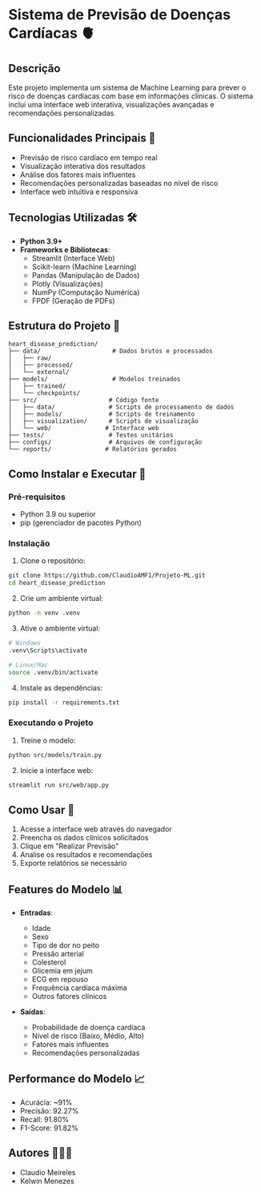 # Sistema de Previsão de Doenças Cardíacas 🫀

## Descrição
Este projeto implementa um sistema de Machine Learning para prever o risco de doenças cardíacas com base em informações clínicas. O sistema inclui uma interface web interativa, visualizações avançadas e recomendações personalizadas.

## Funcionalidades Principais 🌟
- Previsão de risco cardíaco em tempo real
- Visualização interativa dos resultados
- Análise dos fatores mais influentes
- Recomendações personalizadas baseadas no nível de risco
- Interface web intuitiva e responsiva

## Tecnologias Utilizadas 🛠
- **Python 3.9+**
- **Frameworks e Bibliotecas**:
  - Streamlit (Interface Web)
  - Scikit-learn (Machine Learning)
  - Pandas (Manipulação de Dados)
  - Plotly (Visualizações)
  - NumPy (Computação Numérica)
  - FPDF (Geração de PDFs)

## Estrutura do Projeto 📁
```
heart_disease_prediction/
├── data/                    # Dados brutos e processados
│   ├── raw/
│   ├── processed/
│   └── external/
├── models/                  # Modelos treinados
│   ├── trained/
│   └── checkpoints/
├── src/                    # Código fonte
│   ├── data/               # Scripts de processamento de dados
│   ├── models/             # Scripts de treinamento
│   ├── visualization/      # Scripts de visualização
│   └── web/               # Interface web
├── tests/                  # Testes unitários
├── configs/                # Arquivos de configuração
└── reports/               # Relatórios gerados
```

## Como Instalar e Executar 🚀

### Pré-requisitos
- Python 3.9 ou superior
- pip (gerenciador de pacotes Python)

### Instalação
1. Clone o repositório:
```bash
git clone https://github.com/ClaudioAMF1/Projeto-ML.git
cd heart_disease_prediction
```

2. Crie um ambiente virtual:
```bash
python -m venv .venv
```

3. Ative o ambiente virtual:
```bash
# Windows
.venv\Scripts\activate

# Linux/Mac
source .venv/bin/activate
```

4. Instale as dependências:
```bash
pip install -r requirements.txt
```

### Executando o Projeto
1. Treine o modelo:
```bash
python src/models/train.py
```

2. Inicie a interface web:
```bash
streamlit run src/web/app.py
```

## Como Usar 📱
1. Acesse a interface web através do navegador
2. Preencha os dados clínicos solicitados
3. Clique em "Realizar Previsão"
4. Analise os resultados e recomendações
5. Exporte relatórios se necessário

## Features do Modelo 📊
- **Entradas**:
  - Idade
  - Sexo
  - Tipo de dor no peito
  - Pressão arterial
  - Colesterol
  - Glicemia em jejum
  - ECG em repouso
  - Frequência cardíaca máxima
  - Outros fatores clínicos

- **Saídas**:
  - Probabilidade de doença cardíaca
  - Nível de risco (Baixo, Médio, Alto)
  - Fatores mais influentes
  - Recomendações personalizadas

## Performance do Modelo 📈
- Acurácia: ~91%
- Precisão: 92.27%
- Recall: 91.80%
- F1-Score: 91.82%

## Autores 🙋🏼‍♂️ 
- Claudio Meireles
- Kelwin Menezes 

